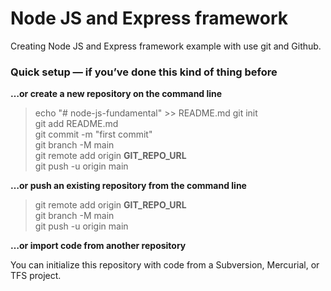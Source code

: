 # Node JS and Express framework

Creating Node JS and Express framework example with use git and Github.

### Quick setup — if you’ve done this kind of thing before

**…or create a new repository on the command line**

> echo "# node-js-fundamental" >> README.md
> git init  
> git add README.md  
> git commit -m "first commit"  
> git branch -M main  
> git remote add origin **GIT_REPO_URL**  
> git push -u origin main

**…or push an existing repository from the command line**

> git remote add origin **GIT_REPO_URL**  
> git branch -M main  
> git push -u origin main

**…or import code from another repository**

You can initialize this repository with code from a Subversion, Mercurial, or TFS project.
